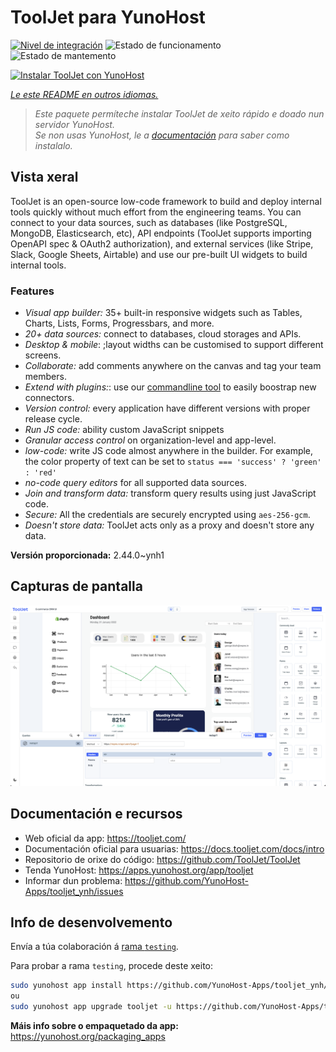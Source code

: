 <!--
NOTA: Este README foi creado automáticamente por <https://github.com/YunoHost/apps/tree/master/tools/readme_generator>
NON debe editarse manualmente.
-->

# ToolJet para YunoHost

[![Nivel de integración](https://dash.yunohost.org/integration/tooljet.svg)](https://dash.yunohost.org/appci/app/tooljet) ![Estado de funcionamento](https://ci-apps.yunohost.org/ci/badges/tooljet.status.svg) ![Estado de mantemento](https://ci-apps.yunohost.org/ci/badges/tooljet.maintain.svg)

[![Instalar ToolJet con YunoHost](https://install-app.yunohost.org/install-with-yunohost.svg)](https://install-app.yunohost.org/?app=tooljet)

*[Le este README en outros idiomas.](./ALL_README.md)*

> *Este paquete permíteche instalar ToolJet de xeito rápido e doado nun servidor YunoHost.*  
> *Se non usas YunoHost, le a [documentación](https://yunohost.org/install) para saber como instalalo.*

## Vista xeral

ToolJet is an open-source low-code framework to build and deploy internal tools quickly without much effort from the engineering teams. You can connect to your data sources, such as databases (like PostgreSQL, MongoDB, Elasticsearch, etc), API endpoints (ToolJet supports importing OpenAPI spec & OAuth2 authorization), and external services (like Stripe, Slack, Google Sheets, Airtable) and use our pre-built UI widgets to build internal tools.

### Features

- *Visual app builder:* 35+ built-in responsive widgets such as Tables, Charts, Lists, Forms, Progressbars, and more.
- *20+ data sources:* connect to databases, cloud storages and APIs.
- *Desktop & mobile*: ;layout widths can be customised to support different screens. 
- *Collaborate:* add comments anywhere on the canvas and tag your team members.
- *Extend with plugins:*: use our [commandline tool](https://www.npmjs.com/package/tooljet) to easily boostrap new connectors.
- *Version control:* every application have different versions with proper release cycle.
- *Run JS code:* ability custom JavaScript snippets
- *Granular access control* on organization-level and app-level.
- *low-code:* write JS code almost anywhere in the builder. For example, the color property of text can be set to `status === 'success' ? 'green' : 'red'`
- *no-code query editors* for all supported data sources.
- *Join and transform data:* transform query results using just JavaScript code. 
- *Secure:* All the credentials are securely encrypted using `aes-256-gcm`.
- *Doesn't store data:* ToolJet acts only as a proxy and doesn't store any data.


**Versión proporcionada:** 2.44.0~ynh1

## Capturas de pantalla

![Captura de pantalla de ToolJet](./doc/screenshots/example.png)

## Documentación e recursos

- Web oficial da app: <https://tooljet.com/>
- Documentación oficial para usuarias: <https://docs.tooljet.com/docs/intro>
- Repositorio de orixe do código: <https://github.com/ToolJet/ToolJet>
- Tenda YunoHost: <https://apps.yunohost.org/app/tooljet>
- Informar dun problema: <https://github.com/YunoHost-Apps/tooljet_ynh/issues>

## Info de desenvolvemento

Envía a túa colaboración á [rama `testing`](https://github.com/YunoHost-Apps/tooljet_ynh/tree/testing).

Para probar a rama `testing`, procede deste xeito:

```bash
sudo yunohost app install https://github.com/YunoHost-Apps/tooljet_ynh/tree/testing --debug
ou
sudo yunohost app upgrade tooljet -u https://github.com/YunoHost-Apps/tooljet_ynh/tree/testing --debug
```

**Máis info sobre o empaquetado da app:** <https://yunohost.org/packaging_apps>
